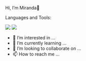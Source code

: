 Hi, I’m Miranda👋

Languages and Tools:

<img src='http://3con14.biz/code/_data/js/intro/js-logo.png, https://developer.mozilla.org/en-US/docs/Web/JavaScript' width='25'> <img src='[![npm](https://github.com/MarioTerron/logo-images/blob/master/logos/npm.png)](https://www.npmjs.com/)' width='25'>

- 👀 I’m interested in ...
- 🌱 I’m currently learning ...
- 💞️ I’m looking to collaborate on ...
- 📫 How to reach me ...

<!---
mirandaklucas/mirandaklucas is a ✨ special ✨ repository because its `README.md` (this file) appears on your GitHub profile.
You can click the Preview link to take a look at your changes.
--->
